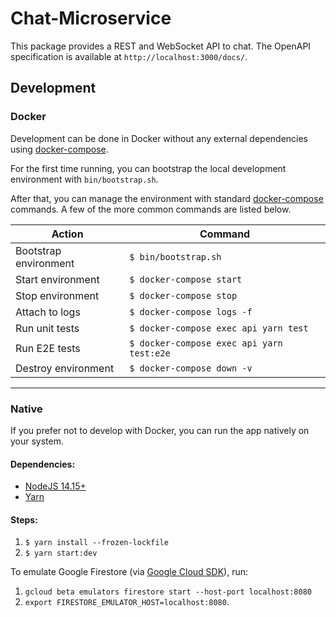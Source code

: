 # Chat-Microservice

This package provides a REST and WebSocket API to chat. The OpenAPI specification is available at `http://localhost:3000/docs/`.

## Development

### Docker

Development can be done in Docker without any external dependencies using [docker-compose](https://docs.docker.com/compose/reference/overview/).

For the first time running, you can bootstrap the local development environment with `bin/bootstrap.sh`.

After that, you can manage the environment with standard [docker-compose](https://docs.docker.com/compose/reference/overview/) commands. A few of the more common commands are listed below.

| Action                | Command                                   |
| --------------------- | ----------------------------------------- |
| Bootstrap environment | `$ bin/bootstrap.sh`                      |
| Start environment     | `$ docker-compose start`                  |
| Stop environment      | `$ docker-compose stop`                   |
| Attach to logs        | `$ docker-compose logs -f`                |
| Run unit tests        | `$ docker-compose exec api yarn test`     |
| Run E2E tests         | `$ docker-compose exec api yarn test:e2e` |
| Destroy environment   | `$ docker-compose down -v`                |

---

### Native

If you prefer not to develop with Docker, you can run the app natively on your system.

#### Dependencies:

- [NodeJS 14.15+](https://www.python.org/)
- [Yarn](https://yarnpkg.com/getting-started)

#### Steps:

1. `$ yarn install --frozen-lockfile`
2. `$ yarn start:dev`

To emulate Google Firestore (via [Google Cloud SDK](https://cloud.google.com/sdk/docs/quickstart?hl=de)), run:

1. `gcloud beta emulators firestore start --host-port localhost:8080`
2. `export FIRESTORE_EMULATOR_HOST=localhost:8080`.
